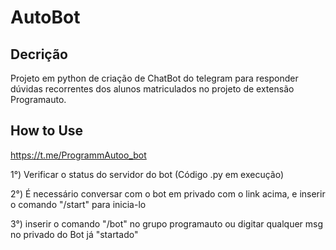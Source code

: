# AutoBot 

## Decrição

Projeto em python de criação de ChatBot do telegram para responder dúvidas recorrentes dos alunos matriculados no 
projeto de extensão Programauto.

## How to Use

https://t.me/ProgrammAutoo_bot

1°) Verificar o status do servidor do bot (Código .py em execução)

2°) É necessário conversar com o bot em privado com o link acima, e inserir o comando "/start" para inicia-lo

3°) inserir o comando "/bot" no grupo programauto ou digitar qualquer msg no privado do Bot já "startado"
